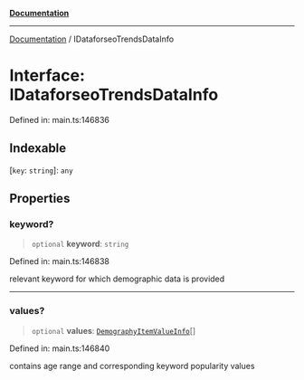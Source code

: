 [**Documentation**](../README.md)

***

[Documentation](../README.md) / IDataforseoTrendsDataInfo

# Interface: IDataforseoTrendsDataInfo

Defined in: main.ts:146836

## Indexable

\[`key`: `string`\]: `any`

## Properties

### keyword?

> `optional` **keyword**: `string`

Defined in: main.ts:146838

relevant keyword for which demographic data is provided

***

### values?

> `optional` **values**: [`DemographyItemValueInfo`](../classes/DemographyItemValueInfo.md)[]

Defined in: main.ts:146840

contains age range and corresponding keyword popularity values
